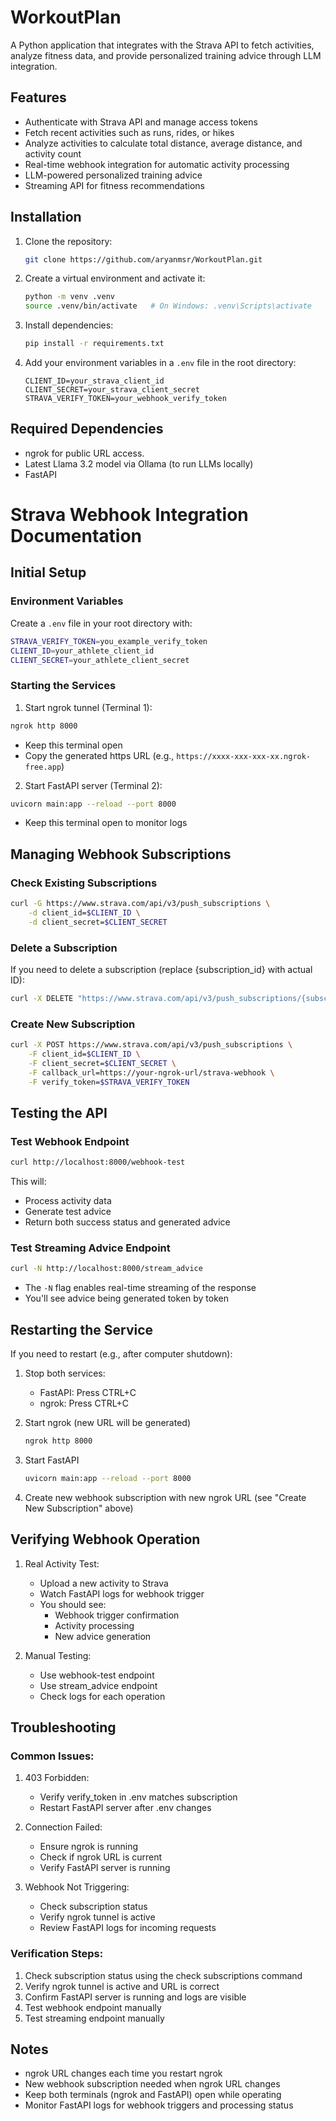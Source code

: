 # WorkoutPlan

A Python application that integrates with the Strava API to fetch activities, analyze fitness data, and provide personalized training advice through LLM integration.

## Features
- Authenticate with Strava API and manage access tokens
- Fetch recent activities such as runs, rides, or hikes
- Analyze activities to calculate total distance, average distance, and activity count
- Real-time webhook integration for automatic activity processing
- LLM-powered personalized training advice
- Streaming API for fitness recommendations

## Installation

1. Clone the repository:
    ```bash
    git clone https://github.com/aryanmsr/WorkoutPlan.git 
    ```

2. Create a virtual environment and activate it:
    ```bash
    python -m venv .venv
    source .venv/bin/activate   # On Windows: .venv\Scripts\activate
    ```

3. Install dependencies:
    ```bash
    pip install -r requirements.txt
    ```

4. Add your environment variables in a `.env` file in the root directory:
    ```
    CLIENT_ID=your_strava_client_id
    CLIENT_SECRET=your_strava_client_secret
    STRAVA_VERIFY_TOKEN=your_webhook_verify_token
    ```

## Required Dependencies
- ngrok for public URL access.
- Latest Llama 3.2 model via Ollama (to run LLMs locally)
- FastAPI 

# Strava Webhook Integration Documentation

## Initial Setup

### Environment Variables
Create a `.env` file in your root directory with:
```bash
STRAVA_VERIFY_TOKEN=you_example_verify_token
CLIENT_ID=your_athlete_client_id
CLIENT_SECRET=your_athlete_client_secret
```

### Starting the Services

1. Start ngrok tunnel (Terminal 1):
```bash
ngrok http 8000
```
- Keep this terminal open
- Copy the generated https URL (e.g., `https://xxxx-xxx-xxx-xx.ngrok-free.app`)

2. Start FastAPI server (Terminal 2):
```bash
uvicorn main:app --reload --port 8000
```
- Keep this terminal open to monitor logs

## Managing Webhook Subscriptions

### Check Existing Subscriptions
```bash
curl -G https://www.strava.com/api/v3/push_subscriptions \
    -d client_id=$CLIENT_ID \
    -d client_secret=$CLIENT_SECRET
```

### Delete a Subscription
If you need to delete a subscription (replace {subscription_id} with actual ID):
```bash
curl -X DELETE "https://www.strava.com/api/v3/push_subscriptions/{subscription_id}?client_id=$CLIENT_ID&client_secret=$CLIENT_SECRET"
```

### Create New Subscription
```bash
curl -X POST https://www.strava.com/api/v3/push_subscriptions \
    -F client_id=$CLIENT_ID \
    -F client_secret=$CLIENT_SECRET \
    -F callback_url=https://your-ngrok-url/strava-webhook \
    -F verify_token=$STRAVA_VERIFY_TOKEN
```

## Testing the API

### Test Webhook Endpoint
```bash
curl http://localhost:8000/webhook-test
```
This will:
- Process activity data
- Generate test advice
- Return both success status and generated advice

### Test Streaming Advice Endpoint
```bash
curl -N http://localhost:8000/stream_advice
```
- The `-N` flag enables real-time streaming of the response
- You'll see advice being generated token by token

## Restarting the Service

If you need to restart (e.g., after computer shutdown):

1. Stop both services:
   - FastAPI: Press CTRL+C
   - ngrok: Press CTRL+C

2. Start ngrok (new URL will be generated)
   ```bash
   ngrok http 8000
   ```

3. Start FastAPI
   ```bash
   uvicorn main:app --reload --port 8000
   ```

4. Create new webhook subscription with new ngrok URL (see "Create New Subscription" above)

## Verifying Webhook Operation

1. Real Activity Test:
   - Upload a new activity to Strava
   - Watch FastAPI logs for webhook trigger
   - You should see:
     - Webhook trigger confirmation
     - Activity processing
     - New advice generation

2. Manual Testing:
   - Use webhook-test endpoint
   - Use stream_advice endpoint
   - Check logs for each operation

## Troubleshooting

### Common Issues:
1. 403 Forbidden:
   - Verify verify_token in .env matches subscription
   - Restart FastAPI server after .env changes

2. Connection Failed:
   - Ensure ngrok is running
   - Check if ngrok URL is current
   - Verify FastAPI server is running

3. Webhook Not Triggering:
   - Check subscription status
   - Verify ngrok tunnel is active
   - Review FastAPI logs for incoming requests

### Verification Steps:
1. Check subscription status using the check subscriptions command
2. Verify ngrok tunnel is active and URL is correct
3. Confirm FastAPI server is running and logs are visible
4. Test webhook endpoint manually
5. Test streaming endpoint manually

## Notes
- ngrok URL changes each time you restart ngrok
- New webhook subscription needed when ngrok URL changes
- Keep both terminals (ngrok and FastAPI) open while operating
- Monitor FastAPI logs for webhook triggers and processing status


